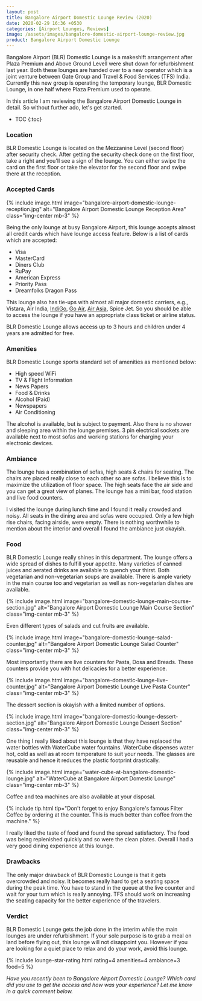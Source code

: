 ```yaml
---
layout: post
title: Bangalore Airport Domestic Lounge Review (2020)
date: 2020-02-29 16:36 +0530
categories: [Airport Lounges, Reviews]
image: /assets/images/bangalore-domestic-airport-lounge-review.jpg
product: Bangalore Airport Domestic Lounge
---
```


Bangalore Airport (BLR) Domestic Lounge is a makeshift arrangement after Plaza Premium and Above Ground Levell were shut down for refurbishment last year. Both these lounges are handed over to a new operator which is a joint venture between Gate Group and Travel & Food Services (TFS) India. Currently this new group is operating the temporary lounge, BLR Domestic Lounge, in one half where Plaza Premium used to operate.

In this article I am reviewing the Bangalore Airport Domestic Lounge in detail. So without further ado, let's get started.

<!-- prettier-ignore -->
* TOC
{:toc}

### Location

BLR Domestic Lounge is located on the Mezzanine Level (second floor) after security check. After getting the security check done on the first floor, take a right and you'll see a sign of the lounge. You can either swipe the card on the first floor or take the elevator for the second floor and swipe there at the reception.

### Accepted Cards

{% include image.html image="bangalore-airport-domestic-lounge-reception.jpg" alt="Bangalore Airport Domestic Lounge Reception Area" class="img-center mb-3" %}

Being the only lounge at busy Bangalore Airport, this lounge accepts almost all credit cards which have lounge access feature. Below is a list of cards which are accepted:

- Visa
- MasterCard
- Diners Club
- RuPay
- American Express
- Priority Pass
- Dreamfolks Dragon Pass

This lounge also has tie-ups with almost all major domestic carriers, e.g., Vistara, Air India, [IndiGo](https://l.cardinfo.in/indigo), [Go Air](https://l.cardinfo.in/goair), [Air Asia](https://l.cardinfo.in/airasia), Spice Jet. So you should be able to access the lounge if you have an appropriate class ticket or airline status.

BLR Domestic Lounge allows access up to 3 hours and children under 4 years are admitted for free.

### Amenities

BLR Domestic Lounge sports standard set of amenities as mentioned below:

- High speed WiFi
- TV & Flight Information
- News Papers
- Food & Drinks
- Alcohol (Paid)
- Newspapers
- Air Conditioning

The alcohol is available, but is subject to payment. Also there is no shower and sleeping area within the lounge premises. 3 pin electrical sockets are available next to most sofas and working stations for charging your electronic devices.

### Ambiance

The lounge has a combination of sofas, high seats & chairs for seating. The chairs are placed really close to each other so are sofas. I believe this is to maximize the utilization of floor space. The high seats face the air side and you can get a great view of planes. The lounge has a mini bar, food station and live food counters.

I visited the lounge during lunch time and I found it really crowded and noisy. All seats in the dining area and sofas were occupied. Only a few high rise chairs, facing airside, were empty. There is nothing worthwhile to mention about the interior and overall I found the ambiance just okayish.

### Food

BLR Domestic Lounge really shines in this department. The lounge offers a wide spread of dishes to fulfill your appetite. Many varieties of canned juices and aerated drinks are available to quench your thirst. Both vegetarian and non-vegetarian soups are available. There is ample variety in the main course too and vegetarian as well as non-vegetarian dishes are available.

{% include image.html image="bangalore-domestic-lounge-main-course-section.jpg" alt="Bangalore Airport Domestic Lounge Main Course Section" class="img-center mb-3" %}

Even different types of salads and cut fruits are available.

{% include image.html image="bangalore-domestic-lounge-salad-counter.jpg" alt="Bangalore Airport Domestic Lounge Salad Counter" class="img-center mb-3" %}

Most importantly there are live counters for Pasta, Dosa and Breads. These counters provide you with hot delicacies for a better experience.

{% include image.html image="bangalore-domestic-lounge-live-counter.jpg" alt="Bangalore Airport Domestic Lounge Live Pasta Counter" class="img-center mb-3" %}

The dessert section is okayish with a limited number of options.

{% include image.html image="bangalore-domestic-lounge-dessert-section.jpg" alt="Bangalore Airport Domestic Lounge Dessert Section" class="img-center mb-3" %}

One thing I really liked about this lounge is that they have replaced the water bottles with WaterCube water fountains. WaterCube dispenses water hot, cold as well as at room temperature to suit your needs. The glasses are reusable and hence it reduces the plastic footprint drastically.

{% include image.html image="water-cube-at-bangalore-domestic-lounge.jpg" alt="WaterCube at Bangalore Airport Domestic Lounge" class="img-center mb-3" %}

Coffee and tea machines are also available at your disposal.

{% include tip.html tip="Don't forget to enjoy Bangalore's famous Filter Coffee by ordering at the counter. This is much better than coffee from the machine." %}

I really liked the taste of food and found the spread satisfactory. The food was being replenished quickly and so were the clean plates. Overall I had a very good dining experience at this lounge.

### Drawbacks

The only major drawback of BLR Domestic Lounge is that it gets overcrowded and noisy. It becomes really hard to get a seating space during the peak time. You have to stand in the queue at the live counter and wait for your turn which is really annoying. TFS should work on increasing the seating capacity for the better experience of the travelers.

### Verdict

BLR Domestic Lounge gets the job done in the interim while the main lounges are under refurbishment. If your sole purpose is to grab a meal on land before flying out, this lounge will not disappoint you. However if you are looking for a quiet place to relax and do your work, avoid this lounge.

{% include lounge-star-rating.html rating=4 amenities=4 ambiance=3 food=5 %}

_Have you recently been to Bangalore Airport Domestic Lounge? Which card did you use to get the access and how was your experience? Let me know in a quick comment below._
